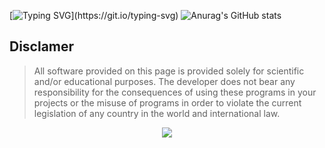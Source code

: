 [![Typing SVG](https://readme-typing-svg.herokuapp.com?color=36f723&lines=$+Hello+everyone!)](https://git.io/typing-svg)
![Anurag's GitHub stats](https://github-readme-stats.vercel.app/api?username=N1ckhack&show_icons=true&theme=cobalt)
## Disclamer
> All software provided on this page is provided solely for scientific and/or educational purposes.
The developer does not bear any responsibility for the consequences of using these programs in your projects or the misuse of programs in order to violate the current legislation of any country in the world and international law.

<div style="text-align:center"><img src="https://steamuserimages-a.akamaihd.net/ugc/766103125870689656/9E48219C70DF128F354B750DE0DB559167D44E20/?imw=512&amp;imh=234&amp;ima=fit&amp;impolicy=Letterbox&amp;imcolor=%23000000&amp;letterbox=true"/></div>
